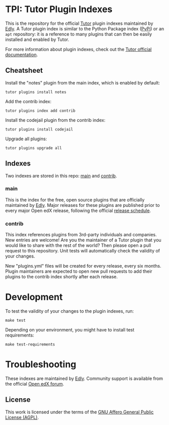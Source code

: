 # TPI: Tutor Plugin Indexes

This is the repository for the official [Tutor](https://docs.tutor.edly.io/) plugin indexes maintained by [Edly](https://edly.io). A Tutor plugin index is similar to the Python Package index ([PyPi](https://pypi.org/)) or an `apt` repository: it is a reference to many plugins that can then be easily installed and enabled by Tutor.

For more information about plugin indexes, check out the [Tutor official documentation](https://docs.tutor.edly.io/reference/indexes.html).

## Cheatsheet

Install the "notes" plugin from the main index, which is enabled by default:

    tutor plugins install notes

Add the contrib index:

    tutor plugins index add contrib

Install the codejail plugin from the contrib index:

    tutor plugins install codejail

Upgrade all plugins:

    tutor plugins upgrade all

## Indexes

Two indexes are stored in this repo: [main](#main) and [contrib](#contrib).

### <a name="main"></a>main

This is the index for the free, open source plugins that are officially maintained by [Edly](https://edly.io). Major releases for these plugins are published prior to every major Open edX release, following the official [release schedule](https://openedx.atlassian.net/wiki/spaces/COMM/pages/3613392957/Open+edX+release+schedule).

### <a name="contrib"></a>contrib

This index references plugins from 3rd-party individuals and companies. New entries are welcome! Are you the maintainer of a Tutor plugin that you would like to share with the rest of the world? Then please open a pull request to this repository. Unit tests will automatically check the validity of your changes.

New "plugins.yml" files will be created for every release, every six months. Plugin maintainers are expected to open new pull requests to add their plugins to the contrib index shortly after each release.

# Development

To test the validity of your changes to the plugin indexes, run:

    make test

Depending on your environment, you might have to install test requirements:

    make test-requirements

# Troubleshooting

These indexes are maintained by [Edly](https://edly.io). Community support is available from the official [Open edX forum](https://discuss.openedx.org).

## License

This work is licensed under the terms of the [GNU Affero General Public License (AGPL)](https://github.com/overhangio/tpi/blob/master/LICENSE.txt).
